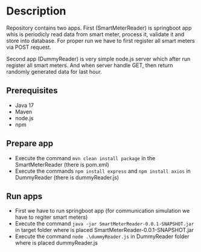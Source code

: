 # Description
Repository contains two apps. First (SmartMeterReader) is springboot app whis is periodicly read data from smart meter, process it, validate it and store into database.
For proper run we have to first register all smart meters via POST request.

Second app (DummyReader) is very simple node.js server which after run register all smart meters. And when server handle GET, then return randomly generated data for last hour. 

## Prerequisites
* Java 17
* Maven
* node.js
* npm

## Prepare app
* Execute the command ```mvn clean install package``` in the SmartMeterReader (there is pom.xml)
* Execute the commands ```npm install express``` and ```npm install axios``` in DummyReader (there is dummyReader.js)

## Run apps
* First we have to run springboot app (for communication simulation we have to regiter smart meters)
* Execute the command ```java -jar SmartMeterReader-0.0.1-SNAPSHOT.jar``` in target folder where is placed SmartMeterReader-0.0.1-SNAPSHOT.jar
* Execute the command ```node .\dummyReader.js``` in DummyReader folder where is placed dummyReader.js
